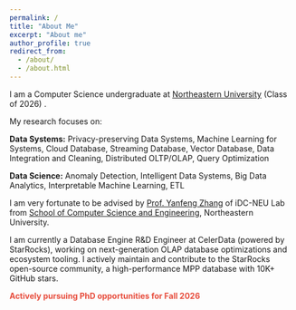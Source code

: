 ```yaml
---
permalink: /
title: "About Me"
excerpt: "About me"
author_profile: true
redirect_from: 
  - /about/
  - /about.html
---
```


I am a Computer Science undergraduate at [Northeastern University](https://english.neu.edu.cn/) (Class of 2026) .

My research focuses on:

**Data Systems:** Privacy-preserving Data Systems, Machine Learning for Systems, Cloud Database, Streaming Database, Vector Database, Data Integration and Cleaning, Distributed OLTP/OLAP, Query Optimization

**Data Science:** Anomaly Detection, Intelligent Data Systems, Big Data Analytics, Interpretable Machine Learning, ETL

I am very fortunate to be advised by [Prof. Yanfeng Zhang](https://neuzhangyf.github.io/) of iDC-NEU Lab from [School of Computer Science and Engineering](http://www.cse.neu.edu.cn/), Northeastern University.

I am currently a Database Engine R&D Engineer at CelerData (powered by StarRocks), working on next-generation OLAP database optimizations and ecosystem tooling. I actively maintain and contribute to the StarRocks open-source community, a high-performance MPP database with 10K+ GitHub stars.

<span style="color: #e74c3c; font-weight: bold;">Actively pursuing PhD opportunities for Fall 2026</span>

